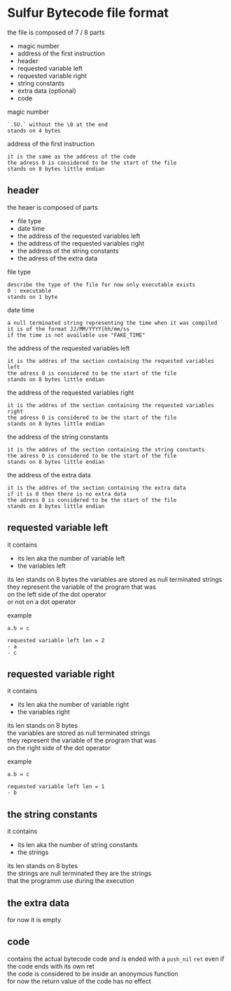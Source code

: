# Sulfur Bytecode file format 

the file is composed of 7 / 8 parts
- magic number
- address of the first instruction
- header
- requested variable left
- requested variable right
- string constants
- extra data (optional)
- code

magic number

	`.SU.` without the \0 at the end 
	stands on 4 bytes

address of the first instruction

	it is the same as the address of the code
	the adress 0 is considered to be the start of the file
	stands on 8 bytes little endian

## header

the heaer is composed of parts
- file type
- date time
- the address of the requested variables left
- the address of the requested variables right
- the address of the string constants
- the adress of the extra data

file type

	describe the type of the file for now only executable exists
	0 : executable
	stands on 1 byte

date time

	a null terminated string representing the time when it was compiled
	it is of the format JJ/MM/YYYY|hh/mm/ss
	if the time is not available use "FAKE_TIME"

the address of the requested variables left

	it is the addres of the section containing the requested variables left
	the adress 0 is considered to be the start of the file
	stands on 8 bytes little endian

the address of the requested variables right

	it is the addres of the section containing the requested variables right
	the adress 0 is considered to be the start of the file
	stands on 8 bytes little endian

the address of the string constants

	it is the addres of the section containing the string constants
	the adress 0 is considered to be the start of the file
	stands on 8 bytes little endian

the address of the extra data

	it is the addres of the section containing the extra data
	if it is 0 then there is no extra data
	the adress 0 is considered to be the start of the file
	stands on 8 bytes little endian

## requested variable left
it contains
- its len aka the number of variable left
- the variables left

its len stands on 8 bytes
the variables are stored as null terminated strings \
they represent the variable of the program that was  \
on the left side of the dot operator \
or not on a dot operator

example

	a.b = c

	requested variable left len = 2
	- a
	- c

## requested variable right
it contains
- its len aka the number of variable right
- the variables right

its len stands on 8 bytes \
the variables are stored as null terminated strings \
they represent the variable of the program that was  \
on the right side of the dot operator

example

	a.b = c

	requested variable left len = 1
	- b

## the string constants
it contains
- its len aka the number of string constants
- the strings

its len stands on 8 bytes \
the strings are null terminated they are the strings \
that the programm use during the execution

## the extra data
for now it is empty

## code
contains the actual bytecode code
and is ended with a `push_nil` `ret` even if the code ends with its own ret \
the code is considered to be inside an anonymous function \
for now the return value of the code has no effect 